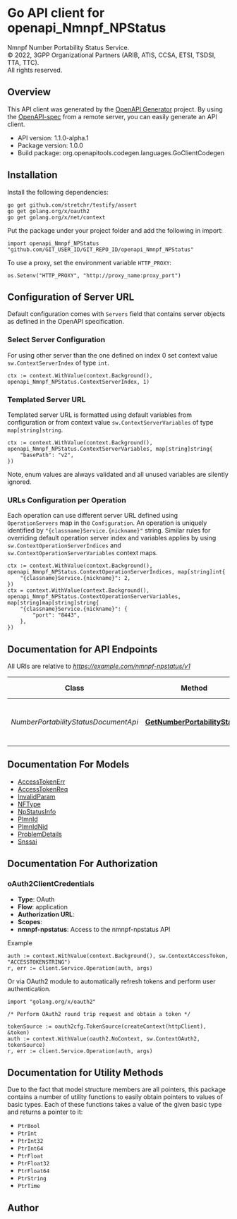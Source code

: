 # Go API client for openapi_Nmnpf_NPStatus

Nmnpf Number Portability Status Service.  
© 2022, 3GPP Organizational Partners (ARIB, ATIS, CCSA, ETSI, TSDSI, TTA, TTC).  
All rights reserved.


## Overview
This API client was generated by the [OpenAPI Generator](https://openapi-generator.tech) project.  By using the [OpenAPI-spec](https://www.openapis.org/) from a remote server, you can easily generate an API client.

- API version: 1.1.0-alpha.1
- Package version: 1.0.0
- Build package: org.openapitools.codegen.languages.GoClientCodegen

## Installation

Install the following dependencies:

```shell
go get github.com/stretchr/testify/assert
go get golang.org/x/oauth2
go get golang.org/x/net/context
```

Put the package under your project folder and add the following in import:

```golang
import openapi_Nmnpf_NPStatus "github.com/GIT_USER_ID/GIT_REPO_ID/openapi_Nmnpf_NPStatus"
```

To use a proxy, set the environment variable `HTTP_PROXY`:

```golang
os.Setenv("HTTP_PROXY", "http://proxy_name:proxy_port")
```

## Configuration of Server URL

Default configuration comes with `Servers` field that contains server objects as defined in the OpenAPI specification.

### Select Server Configuration

For using other server than the one defined on index 0 set context value `sw.ContextServerIndex` of type `int`.

```golang
ctx := context.WithValue(context.Background(), openapi_Nmnpf_NPStatus.ContextServerIndex, 1)
```

### Templated Server URL

Templated server URL is formatted using default variables from configuration or from context value `sw.ContextServerVariables` of type `map[string]string`.

```golang
ctx := context.WithValue(context.Background(), openapi_Nmnpf_NPStatus.ContextServerVariables, map[string]string{
	"basePath": "v2",
})
```

Note, enum values are always validated and all unused variables are silently ignored.

### URLs Configuration per Operation

Each operation can use different server URL defined using `OperationServers` map in the `Configuration`.
An operation is uniquely identified by `"{classname}Service.{nickname}"` string.
Similar rules for overriding default operation server index and variables applies by using `sw.ContextOperationServerIndices` and `sw.ContextOperationServerVariables` context maps.

```golang
ctx := context.WithValue(context.Background(), openapi_Nmnpf_NPStatus.ContextOperationServerIndices, map[string]int{
	"{classname}Service.{nickname}": 2,
})
ctx = context.WithValue(context.Background(), openapi_Nmnpf_NPStatus.ContextOperationServerVariables, map[string]map[string]string{
	"{classname}Service.{nickname}": {
		"port": "8443",
	},
})
```

## Documentation for API Endpoints

All URIs are relative to *https://example.com/nmnpf-npstatus/v1*

Class | Method | HTTP request | Description
------------ | ------------- | ------------- | -------------
*NumberPortabilityStatusDocumentApi* | [**GetNumberPortabilityStatus**](docs/NumberPortabilityStatusDocumentApi.md#getnumberportabilitystatus) | **Get** /{gpsi} | Retrieves the Number Portability status of the UE


## Documentation For Models

 - [AccessTokenErr](docs/AccessTokenErr.md)
 - [AccessTokenReq](docs/AccessTokenReq.md)
 - [InvalidParam](docs/InvalidParam.md)
 - [NFType](docs/NFType.md)
 - [NpStatusInfo](docs/NpStatusInfo.md)
 - [PlmnId](docs/PlmnId.md)
 - [PlmnIdNid](docs/PlmnIdNid.md)
 - [ProblemDetails](docs/ProblemDetails.md)
 - [Snssai](docs/Snssai.md)


## Documentation For Authorization



### oAuth2ClientCredentials


- **Type**: OAuth
- **Flow**: application
- **Authorization URL**: 
- **Scopes**: 
 - **nmnpf-npstatus**: Access to the nmnpf-npstatus API

Example

```golang
auth := context.WithValue(context.Background(), sw.ContextAccessToken, "ACCESSTOKENSTRING")
r, err := client.Service.Operation(auth, args)
```

Or via OAuth2 module to automatically refresh tokens and perform user authentication.

```golang
import "golang.org/x/oauth2"

/* Perform OAuth2 round trip request and obtain a token */

tokenSource := oauth2cfg.TokenSource(createContext(httpClient), &token)
auth := context.WithValue(oauth2.NoContext, sw.ContextOAuth2, tokenSource)
r, err := client.Service.Operation(auth, args)
```


## Documentation for Utility Methods

Due to the fact that model structure members are all pointers, this package contains
a number of utility functions to easily obtain pointers to values of basic types.
Each of these functions takes a value of the given basic type and returns a pointer to it:

* `PtrBool`
* `PtrInt`
* `PtrInt32`
* `PtrInt64`
* `PtrFloat`
* `PtrFloat32`
* `PtrFloat64`
* `PtrString`
* `PtrTime`

## Author



